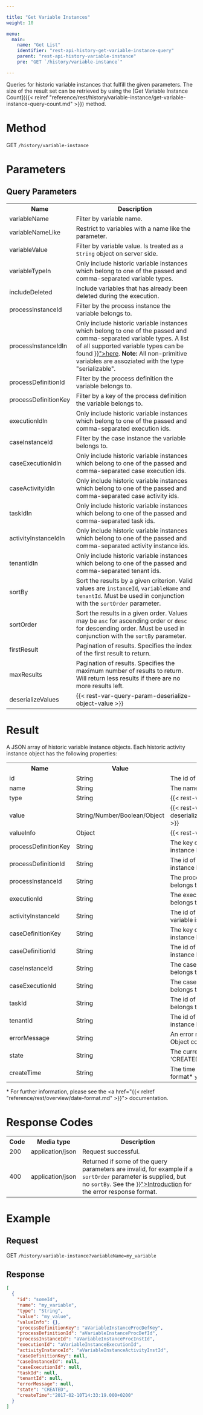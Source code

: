 ```yaml
---

title: "Get Variable Instances"
weight: 10

menu:
  main:
    name: "Get List"
    identifier: "rest-api-history-get-variable-instance-query"
    parent: "rest-api-history-variable-instance"
    pre: "GET `/history/variable-instance`"

---
```



Queries for historic variable instances that fulfill the given parameters.
The size of the result set can be retrieved by using the [Get Variable Instance Count]({{< relref "reference/rest/history/variable-instance/get-variable-instance-query-count.md" >}}) method.


# Method

GET `/history/variable-instance`


# Parameters

## Query Parameters

<table class="table table-striped">
  <tr>
    <th>Name</th>
    <th>Description</th>
  </tr>
  <tr>
    <td>variableName</td>
    <td>Filter by variable name.</td>
  </tr>
  <tr>
    <td>variableNameLike</td>
    <td>Restrict to variables with a name like the parameter.</td>
  </tr>
  <tr>
    <td>variableValue</td>
    <td>Filter by variable value. Is treated as a <code>String</code> object on server side.</td>
  </tr>
  <tr>
    <td>variableTypeIn</td>
    <td>Only include historic variable instances which belong to one of the passed and comma-separated variable types.</td>
  </tr>
  <tr>
    <td>includeDeleted</td>
    <td>Include variables that has already been deleted during the execution.</td>
  </tr>
  <tr>
    <td>processInstanceId</td>
    <td>Filter by the process instance the variable belongs to.</td>
  </tr>
  <tr>
    <td>processInstanceIdIn</td>
    <td>Only include historic variable instances which belong to one of the passed and comma-separated variable types. A list of all supported variable types can be found <a href="{{< relref "user-guide/process-engine/variables.md#supported-variable-values" >}}">here</a>. <b>Note:</b> All non-primitive variables are assoziated with the type "serializable".
    </td>
  </tr>
  <tr>
    <td>processDefinitionId</td>
    <td>Filter by the process definition the variable belongs to.</td>
  </tr>
  <tr>
    <td>processDefinitionKey</td>
    <td>Filter by a key of the process definition the variable belongs to.</td>
  </tr>
  <tr>
    <td>executionIdIn</td>
    <td>Only include historic variable instances which belong to one of the passed and comma-separated execution ids.</td>
  </tr>
  <tr>
    <td>caseInstanceId</td>
    <td>Filter by the case instance the variable belongs to.</td>
  </tr>
  <tr>
    <td>caseExecutionIdIn</td>
    <td>Only include historic variable instances which belong to one of the passed and comma-separated case execution ids.</td>
  </tr>
  <tr>
    <td>caseActivityIdIn</td>
    <td>Only include historic variable instances which belong to one of the passed and comma-separated case activity ids.</td>
  </tr>
  <tr>
    <td>taskIdIn</td>
    <td>Only include historic variable instances which belong to one of the passed and comma-separated task ids.</td>
  </tr>
  <tr>
    <td>activityInstanceIdIn</td>
    <td>Only include historic variable instances which belong to one of the passed and comma-separated activity instance ids.</td>
  </tr>
  <tr>
    <td>tenantIdIn</td>
    <td>Only include historic variable instances which belong to one of the passed and comma-separated tenant ids.</td>
  </tr>
  <tr>
    <td>sortBy</td>
    <td>Sort the results by a given criterion. Valid values are <code>instanceId</code>, <code>variableName</code> and <code>tenantId</code>.
    Must be used in conjunction with the <code>sortOrder</code> parameter.</td>
  </tr>
  <tr>
    <td>sortOrder</td>
    <td>Sort the results in a given order. Values may be <code>asc</code> for ascending order or <code>desc</code> for descending order.
    Must be used in conjunction with the <code>sortBy</code> parameter.</td>
  </tr>
  <tr>
    <td>firstResult</td>
    <td>Pagination of results. Specifies the index of the first result to return.</td>
  </tr>
  <tr>
    <td>maxResults</td>
    <td>Pagination of results. Specifies the maximum number of results to return. Will return less results if there are no more results left.</td>
  </tr>
  <tr>
    <td>deserializeValues</td>
    <td>
      {{< rest-var-query-param-deserialize-object-value >}}
    </td>
  </tr>
</table>


# Result

A JSON array of historic variable instance objects.
Each historic activity instance object has the following properties:

<table class="table table-striped">
  <tr>
    <th>Name</th>
    <th>Value</th>
    <th>Description</th>
  </tr>
  <tr>
    <td>id</td>
    <td>String</td>
    <td>The id of the variable instance.</td>
  </tr>
  <tr>
    <td>name</td>
    <td>String</td>
    <td>The name of the variable instance.</td>
  </tr>
  <tr>
    <td>type</td>
    <td>String</td>
    <td>{{< rest-var-response-type >}}</td>
  </tr>
  <tr>
    <td>value</td>
    <td>String/Number/Boolean/Object</td>
    <td>{{< rest-var-response deserializationParameter="deserializeValues" >}}</td>
  </tr>
  <tr>
    <td>valueInfo</td>
    <td>Object</td>
    <td>{{< rest-var-response-valueinfo >}}</td>
  </tr>
  <tr>
    <td>processDefinitionKey</td>
    <td>String</td>
    <td>The key of the process definition the variable instance belongs to.</td>
  </tr>
  <tr>
    <td>processDefinitionId</td>
    <td>String</td>
    <td>The id of the process definition the variable instance belongs to.</td>
  </tr>
  <tr>
    <td>processInstanceId</td>
    <td>String</td>
    <td>The process instance id the variable instance belongs to.</td>
  </tr>
  <tr>
    <td>executionId</td>
    <td>String</td>
    <td>The execution id the variable instance belongs to.</td>
  </tr>
  <tr>
    <td>activityInstanceId</td>
    <td>String</td>
    <td>The id of the activity instance in which the variable is valid.</td>
  </tr>
  <tr>
    <td>caseDefinitionKey</td>
    <td>String</td>
    <td>The key of the case definition the variable instance belongs to.</td>
  </tr>
  <tr>
    <td>caseDefinitionId</td>
    <td>String</td>
    <td>The id of the case definition the variable instance belongs to.</td>
  </tr>
  <tr>
    <td>caseInstanceId</td>
    <td>String</td>
    <td>The case instance id the variable instance belongs to.</td>
  </tr>
  <tr>
    <td>caseExecutionId</td>
    <td>String</td>
    <td>The case execution id the variable instance belongs to.</td>
  </tr>
  <tr>
    <td>taskId</td>
    <td>String</td>
    <td>The id of the task the variable instance belongs to.</td>
  </tr>
  <tr>
    <td>tenantId</td>
    <td>String</td>
    <td>The id of the tenant that this variable instance belongs to.</td>
  </tr>
  <tr>
    <td>errorMessage</td>
    <td>String</td>
    <td>An error message in case a Java Serialized Object could not be de-serialized.</td>
  </tr>
  <tr>
    <td>state</td>
    <td>String</td>
    <td>The current state of the variable. Can be 'CREATED' or 'DELETED'.</td>
  </tr>
  <tr>
    <td>createTime</td>
    <td>String</td>
    <td>The time the variable was inserted. Default format* <code>yyyy-MM-dd'T'HH:mm:ss.SSSZ</code>.</td>
  </tr>
</table>

\* For further information, please see the <a href="{{< relref "reference/rest/overview/date-format.md" >}}"> documentation</a>.

# Response Codes

<table class="table table-striped">
  <tr>
    <th>Code</th>
    <th>Media type</th>
    <th>Description</th>
  </tr>
  <tr>
    <td>200</td>
    <td>application/json</td>
    <td>Request successful.</td>
  </tr>
  <tr>
    <td>400</td>
    <td>application/json</td>
    <td>Returned if some of the query parameters are invalid, for example if a <code>sortOrder</code> parameter is supplied, but no <code>sortBy</code>. See the <a href="{{< relref "reference/rest/overview/_index.md#error-handling" >}}">Introduction</a> for the error response format.</td>
  </tr>
</table>


# Example

## Request

GET `/history/variable-instance?variableName=my_variable`

## Response

```json
[
  {
    "id": "someId",
    "name": "my_variable",
    "type": "String",
    "value": "my_value",
    "valueInfo": {},
    "processDefinitionKey": "aVariableInstanceProcDefKey",
    "processDefinitionId": "aVariableInstanceProcDefId",
    "processInstanceId": "aVariableInstanceProcInstId",
    "executionId": "aVariableInstanceExecutionId",
    "activityInstanceId": "aVariableInstanceActivityInstId",
    "caseDefinitionKey": null,
    "caseInstanceId": null,
    "caseExecutionId": null,
    "taskId": null,
    "tenantId": null,
    "errorMessage": null,
    "state": "CREATED",
    "createTime":"2017-02-10T14:33:19.000+0200"
  }
]
```
